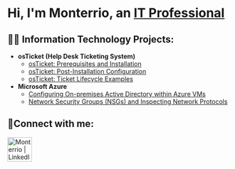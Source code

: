 <h1>Hi, I'm Monterrio, an <a href="https://www.linkedin.com/in/monterrio-maze-32a706371/">IT Professional</a></h1>

<h2>👨‍💻 Information Technology Projects:</h2>

- <b>osTicket (Help Desk Ticketing System)</b>
  - [osTicket: Prerequisites and Installation](https://github.com/MonterrioM/MonterrioM/edit/main/README.md#L15C17)
  - [osTicket: Post-Installation Configuration](https://github.com/MonterrioM/MonterrioM/edit/main/README.md#L15C17)
  - [osTicket: Ticket Lifecycle Examples](https://github.com/MonterrioM/MonterrioM/edit/main/README.md#L15C17)
- <b>Microsoft Azure</b>
  - [Configuring On-premises Active Directory within Azure VMs](https://github.com/MonterrioM/MonterrioM/edit/main/README.md#L15C17)
  - [Network Security Groups (NSGs) and Inspecting Network Protocols](https://github.com/MonterrioM/MonterrioM/edit/main/README.md#L15C17)

<h2>🤳Connect with me:</h2>


[<img align="left" alt="Monterrio | LinkedIn" width="55px" src="https://cdn.jsdelivr.net/npm/simple-icons@v3/icons/linkedin.svg" />][linkedin]




[linkedin]: https://www.linkedin.com/in/monterrio-maze-32a706371/
